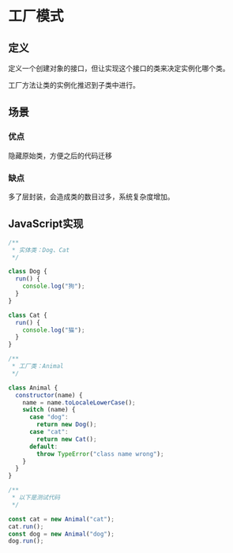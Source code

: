 # 工厂模式

## 定义

定义一个创建对象的接口，但让实现这个接口的类来决定实例化哪个类。

工厂方法让类的实例化推迟到子类中进行。

## 场景

### 优点 

隐藏原始类，方便之后的代码迁移

### 缺点

多了层封装，会造成类的数目过多，系统复杂度增加。

## JavaScript实现

```javascript
/**
 * 实体类：Dog、Cat
 */

class Dog {
  run() {
    console.log("狗");
  }
}

class Cat {
  run() {
    console.log("猫");
  }
}

/**
 * 工厂类：Animal
 */

class Animal {
  constructor(name) {
    name = name.toLocaleLowerCase();
    switch (name) {
      case "dog":
        return new Dog();
      case "cat":
        return new Cat();
      default:
        throw TypeError("class name wrong");
    }
  }
}

/**
 * 以下是测试代码
 */

const cat = new Animal("cat");
cat.run();
const dog = new Animal("dog");
dog.run();
```

